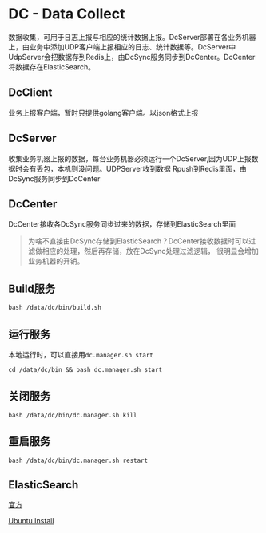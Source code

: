 # DC - Data Collect

数据收集，可用于日志上报与相应的统计数据上报。DcServer部署在各业务机器上，由业务中添加UDP客户端上报相应的日志、统计数据等。DcServer中UdpServer会把数据存到Redis上，由DcSync服务同步到DcCenter。DcCenter将数据存在ElasticSearch。


## DcClient

业务上报客户端，暂时只提供golang客户端。以json格式上报

## DcServer

收集业务机器上报的数据，每台业务机器必须运行一个DcServer,因为UDP上报数据时会有丢包，本机则没问题。UDPServer收到数据
Rpush到Redis里面，由DcSync服务同步到DcCenter

## DcCenter

DcCenter接收各DcSync服务同步过来的数据，存储到ElasticSearch里面

>为啥不直接由DcSync存储到ElasticSearch？DcCenter接收数据时可以过滤做相应的处理，然后再存储，放在DcSync处理过滤逻辑，
很明显会增加业务机器的开销。


## Build服务

```
bash /data/dc/bin/build.sh
```

## 运行服务

本地运行时，可以直接用`dc.manager.sh start`

```
cd /data/dc/bin && bash dc.manager.sh start
```


## 关闭服务

```
bash /data/dc/bin/dc.manager.sh kill
```

## 重启服务

```
bash /data/dc/bin/dc.manager.sh restart
```



## ElasticSearch

[官方](https://www.elastic.co/downloads/elasticsearch)

[Ubuntu Install](https://www.cnblogs.com/pigzhu/p/4705870.html)
